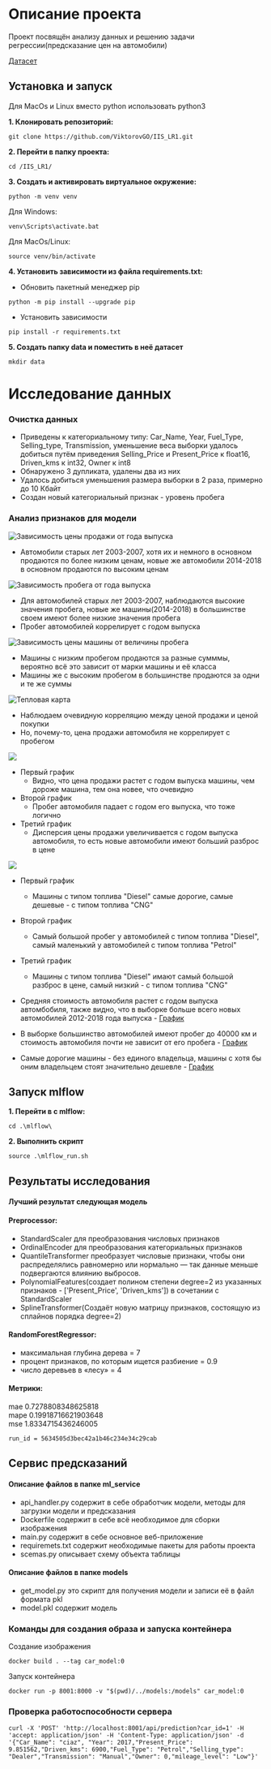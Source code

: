 # Описание проекта
Проект посвящён анализу данных и решению задачи регрессии(предсказание цен на автомобили) 

[Датасет](https://www.kaggle.com/datasets/vijayaadithyanvg/car-price-predictionused-cars/data) 

## Установка и запуск

 Для MacOs и Linux вместо python использовать python3

**1. Клонировать репозиторий:**
```
git clone https://github.com/ViktorovGO/IIS_LR1.git
```

**2. Перейти в папку проекта:**
```
cd /IIS_LR1/
```

**3. Cоздать и активировать виртуальное окружение:**
```
python -m venv venv
```

Для Windows:
```
venv\Scripts\activate.bat
```

Для MacOs/Linux:
```
source venv/bin/activate
```

**4. Установить зависимости из файла requirements.txt:**
- Обновить пакетный менеджер pip
```
python -m pip install --upgrade pip
```

- Установить зависимости
```
pip install -r requirements.txt
```
**5. Создать папку data и поместить в неё датасет**
```
mkdir data
```
# Исследование данных

### Очистка данных 
- Приведены к категориальному типу: Car_Name, Year, Fuel_Type, Selling_type, Transmission, уменьшение веса выборки удалось добиться путём приведения Selling_Price и Present_Price к float16, Driven_kms к int32, Owner к int8
- Обнаружено 3 дупликата, удалены два из них
- Удалось добиться уменьшения размера выборки в 2 раза, примерно до 10 Кбайт
- Создан новый категориальный признак - уровень пробега

### Анализ признаков для модели

![](eda/Selling_Price_from_Year.png 'Зависимость цены продажи от года выпуска')

-  Автомобили старых лет 2003-2007, хотя их и немного в основном продаются по более низким ценам, новые же автомобили 2014-2018 в основном продаются по высоким ценам

![](eda/Driven_kms_from_year.png 'Зависимость пробега от года выпуска')

- Для автомобилей старых лет 2003-2007, наблюдаются высокие значения пробега, новые же машины(2014-2018) в большинстве своем имеют более низкие значения пробега
- Пробег автомобилей коррелирует с годом выпуска

![](eda/Hist_mileage_level.png 'Зависимость цены машины от величины пробега')

- Машины с низким пробегом продаются за разные сумммы, вероятно всё это зависит от марки машины и её класса
- Машины же с высоким пробегом в большинстве продаются за одни и те же суммы

![](eda/Heatmap.png 'Тепловая карта')

- Наблюдаем очевидную корреляцию между ценой продажи и ценой покупки
- Но, почему-то, цена продажи автомобиля не коррелирует с пробегом

![](eda/Selling_Price_and_Driven_kms_from_Year.png )

- Первый график
  - Видно, что цена продажи растет с годом выпуска машины, чем дороже машина, тем она новее, что очевидно
- Второй график
  - Пробег автомобиля падает с годом его выпуска, что тоже логично
- Третий график
  - Дисперсия цены продажи увеличивается с годом выпуска автомобиля, то есть новые автомобили имеют больший разброс в цене

![](eda/Selling_Price_and_Driven_kms_from_Fuel_type.png )

- Первый график
  - Машины с типом топлива "Diesel" самые дорогие, самые дешевые - с типом топлива "CNG"
- Второй график
  - Самый большой пробег у автомобилей с типом топлива "Diesel", самый маленький у автомобилей с типом топлива "Petrol"
- Третий график
  - Машины с типом топлива "Diesel" имают самый большой разброс в цене, самый низкий - с типом топлива "CNG"


- Средняя стоимость автомобиля растет с годом выпуска автомбобиля, также видно, что в выборке больше всего новых автомобилей 2012-2018 года выпуска - 
[График](eda/Sell_from_Year.html)

- В выборке большинство автомобилей имеют пробег до 40000 км и стоимость автомобиля почти не зависит от его пробега - [График](eda/Sell_from_driven_kms.html)


- Самые дорогие машины - без единого владельца, машины с хотя бы оним владельцем стоят значительно дешевле - [График](eda/Sell_from_owners.html)

## Запуск mlflow
**1. Перейти в с mlflow:**
```
cd .\mlflow\
```

**2. Выполнить скрипт**
```
source .\mlflow_run.sh
```

## Результаты исследования

#### Лучший результат следующая модель
#### Preprocessor: 
- StandardScaler для преобразования числовых признаков
- OrdinalEncoder для преобразования категориальных признаков
- QuantileTransformer преобразует числовые признаки, чтобы они распределялись равномерно или нормально — так данные меньше подвергаются влиянию выбросов.
- PolynomialFeatures(создает полином степени degree=2 из указанных признаков - ['Present_Price', 'Driven_kms']) в сочетании с StandardScaler
- SplineTransformer(Cоздаёт новую матрицу признаков, состоящую из сплайнов порядка degree=2)
  
#### RandomForestRegressor:
- максимальная глубина дерева = 7
- процент признаков, по которым ищется разбиение = 0.9
- число деревьев в «лесу» = 4 
#### Метрики:
mae
0.7278808348625818\
mape
0.19918716621903648\
mse
1.8334715436246005 
```
run_id = 5634505d3bec42a1b46c234e34c29cab
```

## Сервис предсказаний

#### Описание файлов в папке ml_service
- api_handler.py содержит в себе обработчик модели, методы для загрузки модели и предсказания
- Dockerfile содержит в себе всё необходимое для сборки изображения
- main.py содержит в себе основное веб-приложение
- requiremets.txt содержит необходимые пакеты для работы проекта
- scemas.py описывает схему объекта таблицы
  
#### Описание файлов в папке models
- get_model.py это скрипт для получения модели и записи её в файл формата pkl
- model.pkl содержит модель
  
### Команды для создания образа и запуска контейнера
Создание изображения 
~~~
docker build . --tag car_model:0
~~~
Запуск контейнера
~~~
docker run -p 8001:8000 -v "$(pwd)/../models:/models" car_model:0
~~~

### Проверка работоспособности сервера

~~~
curl -X 'POST' 'http://localhost:8001/api/prediction?car_id=1' -H 'accept: application/json' -H 'Content-Type: application/json' -d '{"Car_Name": "ciaz", "Year": 2017,"Present_Price": 9.851562,"Driven_kms": 6900,"Fuel_Type": "Petrol","Selling_type": "Dealer","Transmission": "Manual","Owner": 0,"mileage_level": "Low"}'
~~~
